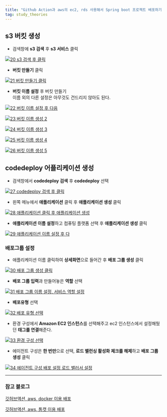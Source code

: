 ```yaml
---
title: "Github Action과 aws의 ec2, rds 사용해서 Spring boot 프로젝트 배포하기-s3 버킷 생성"
tag: study_theories
---
```


## s3 버킷 생성

- 검색창에 **s3 검색** 후 **s3 서비스** 클릭

[![20 s3 검색 후 클릭](https://github.com/yony-k/yony-k.github.io/assets/109204976/0c35b5ea-61f1-4734-b655-44f1dca155f6)](https://github.com/yony-k/yony-k.github.io/assets/109204976/0c35b5ea-61f1-4734-b655-44f1dca155f6)

- **버킷 만들기** 클릭

[![21 버킷 만들기 클릭](https://github.com/yony-k/yony-k.github.io/assets/109204976/f41006dd-997d-4772-a20c-acecba42d821)](https://github.com/yony-k/yony-k.github.io/assets/109204976/f41006dd-997d-4772-a20c-acecba42d821)

- **버킷 이름 설정** 후 버킷 만들기<br>
이름 외의 다른 설정은 아무것도 건드리지 않아도 된다.

[![22 버킷 이름 설정 후 다음](https://github.com/yony-k/yony-k.github.io/assets/109204976/3c9e9c55-b54b-448a-99b2-be2d2185e80e)](https://github.com/yony-k/yony-k.github.io/assets/109204976/3c9e9c55-b54b-448a-99b2-be2d2185e80e)

[![23 버킷 이름 생성 2](https://github.com/yony-k/yony-k.github.io/assets/109204976/f290668d-1d1b-490e-ae49-464b84dba9b9)](https://github.com/yony-k/yony-k.github.io/assets/109204976/f290668d-1d1b-490e-ae49-464b84dba9b9)

[![24 버킷 이름 생성 3](https://github.com/yony-k/yony-k.github.io/assets/109204976/6f011fe0-1dcd-4ea1-a5b1-5c23942cdca9)](https://github.com/yony-k/yony-k.github.io/assets/109204976/6f011fe0-1dcd-4ea1-a5b1-5c23942cdca9)

[![25 버킷 이름 생성 4](https://github.com/yony-k/yony-k.github.io/assets/109204976/c78911bc-0ef3-460f-9c82-b1f58f144164)](https://github.com/yony-k/yony-k.github.io/assets/109204976/c78911bc-0ef3-460f-9c82-b1f58f144164)

[![26 버킷 이름 생성 5](https://github.com/yony-k/yony-k.github.io/assets/109204976/549260fa-9fc9-40f8-b72c-5455192165ee)](https://github.com/yony-k/yony-k.github.io/assets/109204976/549260fa-9fc9-40f8-b72c-5455192165ee)

## codedeploy 어플리케이션 생성

- 검색창에서 **codedeploy 검색** 후 **codedeploy** 선택

[![27 codedeploy 검색 후 클릭](https://github.com/yony-k/yony-k.github.io/assets/109204976/66383142-26a8-4492-9dc2-bfc442466d3a)](https://github.com/yony-k/yony-k.github.io/assets/109204976/66383142-26a8-4492-9dc2-bfc442466d3a)

- 왼쪽 메뉴에서 **애플리케이션** 클릭 후 **애플리케이션 생성** 클릭

[![28 애플리케이션 클릭 후 애플리케이션 생성](https://github.com/yony-k/yony-k.github.io/assets/109204976/8bf80a4e-19e4-465e-9879-b3d0504330d0)](https://github.com/yony-k/yony-k.github.io/assets/109204976/8bf80a4e-19e4-465e-9879-b3d0504330d0)

- **애플리케이션 이름 설정**하고 컴퓨팅 플랫폼 선택 후 **애플리케이션 생성** 클릭

[![29 애플리케이션 이름 설정 후 다](https://github.com/yony-k/yony-k.github.io/assets/109204976/0a2ef926-5161-41ab-84e8-eba83339a48e)](https://github.com/yony-k/yony-k.github.io/assets/109204976/0a2ef926-5161-41ab-84e8-eba83339a48e)

### 배포그룹 설정

- 애플리케이션 이름 클릭하여 **상세화면**으로 들어간 후 **배포 그룹 생성** 클릭

[![30 배포 그룹 생성 클릭](https://github.com/yony-k/yony-k.github.io/assets/109204976/e542e295-1b3a-48bc-8c1c-4e9d43a1b611)](https://github.com/yony-k/yony-k.github.io/assets/109204976/e542e295-1b3a-48bc-8c1c-4e9d43a1b611)

- **배포 그룹 입력**과 만들어놓은 **역할** 선택

[![31 배포 그룹 이름 설정, 서비스 역할 설정](https://github.com/yony-k/yony-k.github.io/assets/109204976/5de0bb90-abea-4259-9fa5-ea0970b979be)](https://github.com/yony-k/yony-k.github.io/assets/109204976/5de0bb90-abea-4259-9fa5-ea0970b979be)

- **배포유형** 선택

[![32 배포 유형 선택](https://github.com/yony-k/yony-k.github.io/assets/109204976/0807f216-8ff9-4009-936f-120203e400c6)](https://github.com/yony-k/yony-k.github.io/assets/109204976/0807f216-8ff9-4009-936f-120203e400c6)

- 환경 구성에서 **Amazon EC2 인스턴스**를 선택해주고 ec2 인스턴스에서 설정해뒀던 **태그를 연결**해준다.

[![33 환경 구성 선택](https://github.com/yony-k/yony-k.github.io/assets/109204976/b4d8b41e-6036-49bf-82bb-96db30c1ca97)](https://github.com/yony-k/yony-k.github.io/assets/109204976/b4d8b41e-6036-49bf-82bb-96db30c1ca97)

- 에이전트 구성은 **한 번만**으로 선택, **로드 밸런싱 활성화 체크를 해제**하고 **배포 그룹 생성** 클릭

[![34 에이전트 구성 배포 설정 로드 밸러서 설정](https://github.com/yony-k/yony-k.github.io/assets/109204976/84addcf6-1be7-4117-be26-36ed011eef8e)](https://github.com/yony-k/yony-k.github.io/assets/109204976/84addcf6-1be7-4117-be26-36ed011eef8e)

---

### 참고 블로그

[깃허브액션, aws, docker 이용 배포](https://velog.io/@chanmin/CICD-Github-Actions%EC%9D%84-%EC%9D%B4%EC%9A%A9%ED%95%98%EC%97%AC-AWS-EC2%EC%97%90-Spring-Boot-%EB%B0%B0%ED%8F%AC-with-Docker)

[깃허브액션, aws, 톰캣 이용 배포](https://velog.io/@yuyun0124/Github-Action-%EA%B0%84%EB%8B%A8-%EC%A0%81%EC%9A%A9%EA%B8%B0)